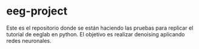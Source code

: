 # eeg-project
Este es el repositorio donde se están haciendo las pruebas para replicar el tutorial de eeglab en python. El objetivo es realizar denoising aplicando redes neuronales.
